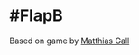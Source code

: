 #FlapB
=====

Based on game by [Matthias Gall](http://digitalbreed.com/2014/how-to-build-a-game-like-flappy-bird-with-xcode-and-sprite-kit)
